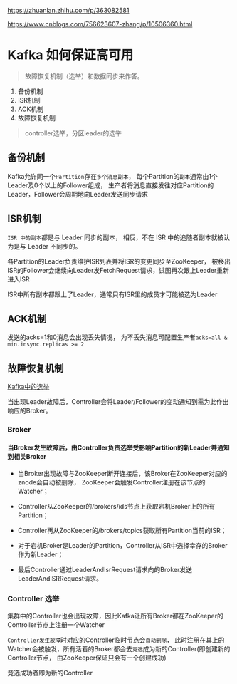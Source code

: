 
<https://zhuanlan.zhihu.com/p/363082581>

<https://www.cnblogs.com/756623607-zhang/p/10506360.html>

# Kafka 如何保证高可用
> 故障恢复机制（选举）和数据同步来作答。

1. 备份机制
2. ISR机制
3. ACK机制
4. 故障恢复机制
> controller选举，分区leader的选举

## 备份机制
Kafka允许同一个`Partition`存在`多个消息副本`，
每个Partition的`副本`通常由1个Leader及0个以上的Follower组成，
生产者将消息直接发往对应Partition的Leader，Follower会周期地向Leader发送同步请求

## ISR机制

`ISR 中的副本`都是与 Leader 同步的副本，
相反，不在 ISR 中的追随者副本就被认为是与 Leader 不同步的。


各Partition的Leader负责维护ISR列表并将ISR的变更同步至ZooKeeper，
被移出ISR的Follower会继续向Leader发FetchRequest请求，试图再次跟上Leader重新进入ISR

ISR中所有副本都跟上了Leader，通常只有ISR里的成员才可能被选为Leader

## ACK机制

发送的acks=1和0消息会出现丢失情况，
为不丢失消息可配置生产者`acks=all & min.insync.replicas >= 2`



## 故障恢复机制

[Kafka中的选举](06、Kafka中的选举.md)

当出现Leader故障后，Controller会将Leader/Follower的变动通知到需为此作出响应的Broker。


### Broker

#### 当Broker发生故障后，由Controller负责选举受影响Partition的新Leader并通知到相关Broker

- 当Broker出现故障与ZooKeeper断开连接后，该Broker在ZooKeeper对应的znode会自动被删除，
  ZooKeeper会触发Controller注册在该节点的Watcher；

- Controller从ZooKeeper的/brokers/ids节点上获取宕机Broker上的所有Partition；

- Controller再从ZooKeeper的/brokers/topics获取所有Partition当前的ISR；

- 对于宕机Broker是Leader的Partition，Controller从ISR中选择幸存的Broker作为新Leader；

- 最后Controller通过LeaderAndIsrRequest请求向的Broker发送LeaderAndISRRequest请求。


### Controller 选举

集群中的Controller也会出现故障，因此Kafka让所有Broker都在ZooKeeper的Controller节点上注册一个Watcher

`Controller发生故障`时对应的Controller临时节点会`自动删除`，
此时注册在其上的Watcher会被触发，所有活着的Broker都会去`竞选`成为新的Controller(即创建新的Controller节点，
由ZooKeeper保证只会有一个创建成功)

竞选成功者即为新的Controller
